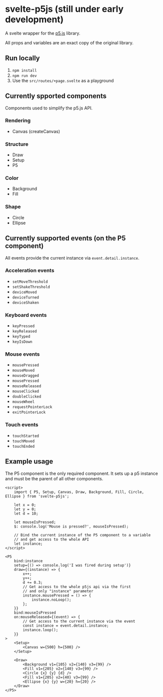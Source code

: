# svelte-p5js (still under early development)

A svelte wrapper for the [p5.js](https://p5js.org/) library.

All props and variables are an exact copy of the original library.

## Run locally

1. `npm install`
2. `npm run dev`
3. Use the `src/routes/+page.svelte` as a playground

## Currently spported components

Components used to simplify the p5.js API.

### Rendering

- Canvas (createCanvas)

### Structure

- Draw
- Setup
- P5

### Color

- Background
- Fill

### Shape

- Circle
- Ellipse

## Currently supported events (on the P5 component)

All events provide the current instance via `event.detail.instance`.

### Acceleration events

- `setMoveThreshold`
- `setShakeThreshold`
- `deviceMoved`
- `deviceTurned`
- `deviceShaken`

### Keyboard events

- `keyPressed`
- `keyReleased`
- `keyTyped`
- `keyIsDown`

### Mouse events

- `mousePressed`
- `mouseMoved`
- `mouseDragged`
- `mousePressed`
- `mouseReleased`
- `mouseClicked`
- `doubleClicked`
- `mouseWheel`
- `requestPointerLock`
- `exitPointerLock`

### Touch events

- `touchStarted`
- `touchMoved`
- `touchEnded`

## Example usage

The P5 component is the only required component. It sets up a p5 instance and must be the parent of all other components.

```svelte
<script>
	import { P5, Setup, Canvas, Draw, Background, Fill, Circle, Ellipse } from 'svelte-p5js';

	let x = 0;
	let y = 0;
	let d = 10;

	let mouseIsPressed;
	$: console.log('Mouse is pressed?', mouseIsPressed);

	// Bind the current instance of the P5 component to a variable
	// and get access to the whole API
	let instance;
</script>

<P5
	bind:instance
	setup={() => console.log('I was fired during setup')}
	draw={(instance) => {
		x++;
		y++;
		d += 0.3;
		// Get access to the whole p5js api via the first
		// and only "instance" parameter
		instance.mousePressed = () => {
			instance.noLoop();
		};
	}}
	bind:mouseIsPressed
	on:mouseReleased={(event) => {
		// Get access to the current instance via the event
		const instance = event.detail.instance;
		instance.loop();
	}}
>
	<Setup>
		<Canvas w={500} h={500} />
	</Setup>

	<Draw>
		<Background v1={105} v2={140} v3={99} />
		<Fill v1={205} v2={140} v3={99} />
		<Circle {x} {y} {d} />
		<Fill v1={205} v2={40} v3={99} />
		<Ellipse {x} {y} w={20} h={20} />
	</Draw>
</P5>
```
